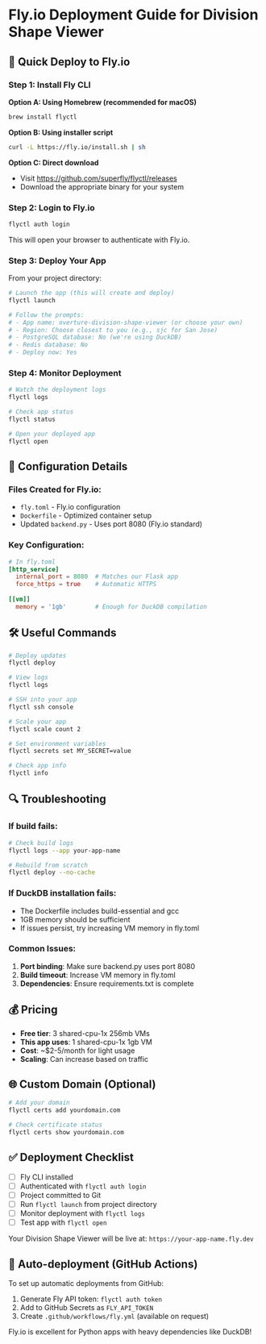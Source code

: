 # Fly.io Deployment Guide for Division Shape Viewer

## 🚀 Quick Deploy to Fly.io

### Step 1: Install Fly CLI

**Option A: Using Homebrew (recommended for macOS)**
```bash
brew install flyctl
```

**Option B: Using installer script**
```bash
curl -L https://fly.io/install.sh | sh
```

**Option C: Direct download**
- Visit https://github.com/superfly/flyctl/releases
- Download the appropriate binary for your system

### Step 2: Login to Fly.io

```bash
flyctl auth login
```
This will open your browser to authenticate with Fly.io.

### Step 3: Deploy Your App

From your project directory:

```bash
# Launch the app (this will create and deploy)
flyctl launch

# Follow the prompts:
# - App name: overture-division-shape-viewer (or choose your own)
# - Region: Choose closest to you (e.g., sjc for San Jose)
# - PostgreSQL database: No (we're using DuckDB)
# - Redis database: No
# - Deploy now: Yes
```

### Step 4: Monitor Deployment

```bash
# Watch the deployment logs
flyctl logs

# Check app status
flyctl status

# Open your deployed app
flyctl open
```

## 🔧 Configuration Details

### Files Created for Fly.io:
- `fly.toml` - Fly.io configuration
- `Dockerfile` - Optimized container setup
- Updated `backend.py` - Uses port 8080 (Fly.io standard)

### Key Configuration:
```toml
# In fly.toml
[http_service]
  internal_port = 8080  # Matches our Flask app
  force_https = true    # Automatic HTTPS
  
[[vm]]
  memory = '1gb'        # Enough for DuckDB compilation
```

## 🛠️ Useful Commands

```bash
# Deploy updates
flyctl deploy

# View logs
flyctl logs

# SSH into your app
flyctl ssh console

# Scale your app
flyctl scale count 2

# Set environment variables
flyctl secrets set MY_SECRET=value

# Check app info
flyctl info
```

## 🔍 Troubleshooting

### If build fails:
```bash
# Check build logs
flyctl logs --app your-app-name

# Rebuild from scratch
flyctl deploy --no-cache
```

### If DuckDB installation fails:
- The Dockerfile includes build-essential and gcc
- 1GB memory should be sufficient
- If issues persist, try increasing VM memory in fly.toml

### Common Issues:
1. **Port binding**: Make sure backend.py uses port 8080
2. **Build timeout**: Increase VM memory in fly.toml
3. **Dependencies**: Ensure requirements.txt is complete

## 💰 Pricing

- **Free tier**: 3 shared-cpu-1x 256mb VMs
- **This app uses**: 1 shared-cpu-1x 1gb VM
- **Cost**: ~$2-5/month for light usage
- **Scaling**: Can increase based on traffic

## 🌐 Custom Domain (Optional)

```bash
# Add your domain
flyctl certs add yourdomain.com

# Check certificate status
flyctl certs show yourdomain.com
```

## ✅ Deployment Checklist

- [ ] Fly CLI installed
- [ ] Authenticated with `flyctl auth login`
- [ ] Project committed to Git
- [ ] Run `flyctl launch` from project directory
- [ ] Monitor deployment with `flyctl logs`
- [ ] Test app with `flyctl open`

Your Division Shape Viewer will be live at: `https://your-app-name.fly.dev`

## 🔄 Auto-deployment (GitHub Actions)

To set up automatic deployments from GitHub:

1. Generate Fly API token: `flyctl auth token`
2. Add to GitHub Secrets as `FLY_API_TOKEN`
3. Create `.github/workflows/fly.yml` (available on request)

Fly.io is excellent for Python apps with heavy dependencies like DuckDB!
